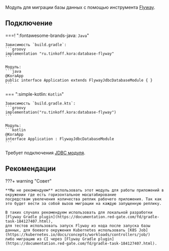 Модуль для миграции базы данных с помощью инструмента [Flyway](https://documentation.red-gate.com/fd).

## Подключение

===! ":fontawesome-brands-java: `Java`"

    Зависимость `build.gradle`:
    ```groovy
    implementation "ru.tinkoff.kora:database-flyway"
    ```

    Модуль:
    ```java
    @KoraApp
    public interface Application extends FlywayJdbcDatabaseModule { }
    ```

=== ":simple-kotlin: `Kotlin`"

    Зависимость `build.gradle.kts`:
    ```groovy
    implementation("ru.tinkoff.kora:database-flyway")
    ```

    Модуль:
    ```kotlin
    @KoraApp
    interface Application : FlywayJdbcDatabaseModule
    ```

Требует подключения [JDBC модуля](database-jdbc.md).

## Рекомендации

???+ warning "Совет"

    **Мы не рекомендуем** использовать этот модуль для работы приложений в окружении где есть горизонтальное масштабирование 
    посредствам увелечения количества реплик рабочего приложения. Так как это будет вести за собой вызов миграции на каждую запущенную реплику.

    В таких случаях рекомендуем использовать для локальной разработки [Flyway Gradle plugin](https://documentation.red-gate.com/fd/gradle-task-184127407.html),
    для тестов использовать запуск Flyway из кода после запуска базы данных, для боевого окружения Kubernetes использовать [K8S Job](https://kubernetes.io/docs/concepts/workloads/controllers/job/)
    либо миграцию из CI через [Flyway Gradle plugin](https://documentation.red-gate.com/fd/gradle-task-184127407.html).

